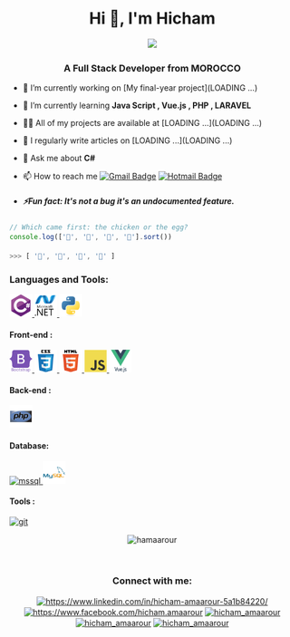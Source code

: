 <div align="center">
  <h1 align="center">Hi 👋, I'm Hicham</h1>
<img src="https://i.imgur.com/8MupZHY.gif" width="400px" />
  </div>

<h3 align="center">A  Full Stack Developer from MOROCCO</h3>

- 🔭 I’m currently working on [My final-year project](LOADING ...)

- 🌱 I’m currently learning **Java Script , Vue.js , PHP , LARAVEL**

- 👨‍💻 All of my projects are available at [LOADING ...](LOADING ...)

- 📝 I regularly write articles on [LOADING ...](LOADING ...)

- 💬 Ask me about **C#**

- 📫 How to reach me 
[![Gmail Badge](https://img.shields.io/badge/-Gmail-c14438?style=flat-square&logo=Gmail&logoColor=white&link=mailto:amaarour.hicham97@gmail.com)](mailto:amaarour.hicham97@gmail.com)
[![Hotmail Badge](https://img.shields.io/badge/-Hotmail-0078D4?style=flat-square&logo=microsoft-outlook&logoColor=white&link=mailto:hamaarour@outlook.com)](mailto:hamaarour@outlook.com)


-  ##### ⚡Fun fact: It's not a bug it's an undocumented feature.
<!-- wi*quL3fcV -->

```javascript
// Which came first: the chicken or the egg?
console.log(['🥚', '🐣', '🐥', '🐔'].sort())

>>> [ '🐔', '🐣', '🐥', '🥚' ]
```

<h3 align="left">Languages and Tools:</h3>
<p align="left"> <a href="https://www.w3schools.com/cs/" target="_blank" rel="noreferrer"> <img src="https://raw.githubusercontent.com/devicons/devicon/master/icons/csharp/csharp-original.svg" alt="csharp" width="40" height="40"/> </a> <a href="https://dotnet.microsoft.com/" target="_blank" rel="noreferrer"> <img src="https://raw.githubusercontent.com/devicons/devicon/master/icons/dot-net/dot-net-original-wordmark.svg" alt="dotnet" width="40" height="40"/> </a> <a href="https://www.python.org" target="_blank" rel="noreferrer"> <img src="https://raw.githubusercontent.com/devicons/devicon/master/icons/python/python-original.svg" alt="python" width="40" height="40"/> </a> </p>
<h4 align="left">Front-end :</h4>
<a href="https://getbootstrap.com" target="_blank" rel="noreferrer"> <img src="https://raw.githubusercontent.com/devicons/devicon/master/icons/bootstrap/bootstrap-plain-wordmark.svg" alt="bootstrap" width="40" height="40"/> </a> <a href="https://www.w3schools.com/css/" target="_blank" rel="noreferrer"> <img src="https://raw.githubusercontent.com/devicons/devicon/master/icons/css3/css3-original-wordmark.svg" alt="css3" width="40" height="40"/> </a> <a href="https://www.w3.org/html/" target="_blank" rel="noreferrer"> <img src="https://raw.githubusercontent.com/devicons/devicon/master/icons/html5/html5-original-wordmark.svg" alt="html5" width="40" height="40"/> </a> <a href="https://developer.mozilla.org/en-US/docs/Web/JavaScript" target="_blank" rel="noreferrer"> <img src="https://raw.githubusercontent.com/devicons/devicon/master/icons/javascript/javascript-original.svg" alt="javascript" width="40" height="40"/> </a> <a href="https://vuejs.org/" target="_blank" rel="noreferrer"> <img src="https://raw.githubusercontent.com/devicons/devicon/master/icons/vuejs/vuejs-original-wordmark.svg" alt="vuejs" width="40" height="40"/> </a>
 </p> 
<h4 align="left">Back-end :</h4> 
 <a href="https://www.php.net" target="_blank" rel="noreferrer"> <img src="https://raw.githubusercontent.com/devicons/devicon/master/icons/php/php-original.svg" alt="php" width="40" height="40"/> </a> 
 
 <h4 align="left">Database:</h4> 
 <a href="https://www.microsoft.com/en-us/sql-server" target="_blank" rel="noreferrer"> <img src="https://www.svgrepo.com/show/303229/microsoft-sql-server-logo.svg" alt="mssql" width="40" height="40"/> </a> <a href="https://www.mysql.com/" target="_blank" rel="noreferrer"> <img src="https://raw.githubusercontent.com/devicons/devicon/master/icons/mysql/mysql-original-wordmark.svg" alt="mysql" width="40" height="40"/> </a>
  
<h4 align="left"> Tools :</h4>  
<a href="https://git-scm.com/" target="_blank" rel="noreferrer"> <img src="https://www.vectorlogo.zone/logos/git-scm/git-scm-icon.svg" alt="git" width="40" height="40"/> </a>
<br>
<p align="center"> 
  <img align="center" src="https://github-readme-stats.vercel.app/api/top-langs?username=hamaarour&show_icons=true&locale=en&layout=compact" alt="hamaarour" />
</p>
<br>
<h3 align="center">Connect with me:</h3>
<p align="center">
<a href="https://linkedin.com/in/https://www.linkedin.com/in/hicham-amaarour-5a1b84220/" target="blank"><img align="center" src="https://raw.githubusercontent.com/rahuldkjain/github-profile-readme-generator/master/src/images/icons/Social/linked-in-alt.svg" alt="https://www.linkedin.com/in/hicham-amaarour-5a1b84220/" height="30" width="40" /></a>  
<a href="https://fb.com/https://www.facebook.com/hicham.amaarour" target="blank"><img align="center" src="https://raw.githubusercontent.com/rahuldkjain/github-profile-readme-generator/master/src/images/icons/Social/facebook.svg" alt="https://www.facebook.com/hicham.amaarour" height="30" width="40" /></a>  
<a href="https://instagram.com/hicham_amaarour" target="blank"><img align="center" src="https://raw.githubusercontent.com/rahuldkjain/github-profile-readme-generator/master/src/images/icons/Social/instagram.svg" alt="hicham_amaarour" height="30" width="40" /></a>
<a href="https://www.reddit.com/user/Hicham_Amaarourr" target="blank"><img align="center" src="https://raw.githubusercontent.com/rahuldkjain/github-profile-readme-generator/master/src/images/icons/Social/reddit.svg" alt="hicham_amaarour" height="30" width="40" /></a> 
<a href="https://api.whatsapp.com/send?phone=212658638972&text=Hello!" target="blank"><img align="center" src="https://raw.githubusercontent.com/rahuldkjain/github-profile-readme-generator/master/src/images/icons/Social/whatsapp.svg" alt="hicham_amaarour" height="30" width="40" /></a>

</p>

